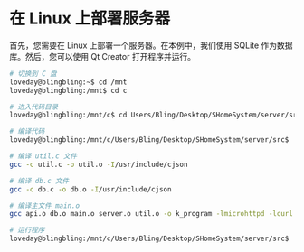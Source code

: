 # 在 Linux 上部署服务器

首先，您需要在 Linux 上部署一个服务器。在本例中，我们使用 SQLite 作为数据库。然后，您可以使用 Qt Creator 打开程序并运行。

```bash
# 切换到 C 盘
loveday@blingbling:~$ cd /mnt
loveday@blingbling:/mnt$ cd c

# 进入代码目录
loveday@blingbling:/mnt/c$ cd Users/Bling/Desktop/SHomeSystem/server/src

# 编译代码
loveday@blingbling:/mnt/c/Users/Bling/Desktop/SHomeSystem/server/src$ 

# 编译 util.c 文件
gcc -c util.c -o util.o -I/usr/include/cjson

# 编译 db.c 文件
gcc -c db.c -o db.o -I/usr/include/cjson

# 编译主文件 main.o
gcc api.o db.o main.o server.o util.o -o k_program -lmicrohttpd -lcurl -lcjson -lsqlite3

# 运行程序
loveday@blingbling:/mnt/c/Users/Bling/Desktop/SHomeSystem/server/src$ ./k_program
```

